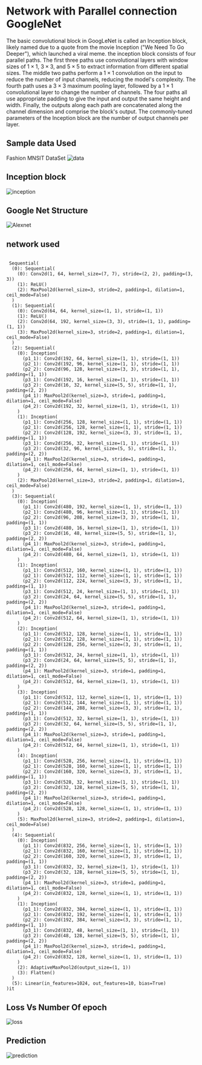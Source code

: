 # Network with Parallel connection GoogleNet
The basic convolutional block in GoogLeNet is called an Inception block, likely named due to a quote from the movie Inception ("We Need To Go Deeper"), which launched a viral meme.
the inception block consists of four parallel paths. The first three paths use convolutional layers with window sizes of $1\times 1$, $3\times 3$, and $5\times 5$ to extract information from different spatial sizes. The middle two paths perform a $1\times 1$ convolution on the input to reduce the number of input channels, reducing the model's complexity. The fourth path uses a $3\times 3$ maximum pooling layer, followed by a $1\times 1$ convolutional layer to change the number of channels. The four paths all use appropriate padding to give the input and output the same height and width. Finally, the outputs along each path are concatenated along the channel dimension and comprise the block's output. The commonly-tuned parameters of the Inception block are the number of output channels per layer.
## Sample data Used 
Fashion MNSIT DataSet
![data](sample.png)
## Inception block
![inception](inception.svg)
## Google Net Structure
![Alexnet](GoogleNet.svg)
## network used
<code>
 Sequential(
  (0): Sequential(
    (0): Conv2d(1, 64, kernel_size=(7, 7), stride=(2, 2), padding=(3, 3))
    (1): ReLU()
    (2): MaxPool2d(kernel_size=3, stride=2, padding=1, dilation=1, ceil_mode=False)
  )
  (1): Sequential(
    (0): Conv2d(64, 64, kernel_size=(1, 1), stride=(1, 1))
    (1): ReLU()
    (2): Conv2d(64, 192, kernel_size=(3, 3), stride=(1, 1), padding=(1, 1))
    (3): MaxPool2d(kernel_size=3, stride=2, padding=1, dilation=1, ceil_mode=False)
  )
  (2): Sequential(
    (0): Inception(
      (p1_1): Conv2d(192, 64, kernel_size=(1, 1), stride=(1, 1))
      (p2_1): Conv2d(192, 96, kernel_size=(1, 1), stride=(1, 1))
      (p2_2): Conv2d(96, 128, kernel_size=(3, 3), stride=(1, 1), padding=(1, 1))
      (p3_1): Conv2d(192, 16, kernel_size=(1, 1), stride=(1, 1))
      (p3_2): Conv2d(16, 32, kernel_size=(5, 5), stride=(1, 1), padding=(2, 2))
      (p4_1): MaxPool2d(kernel_size=3, stride=1, padding=1, dilation=1, ceil_mode=False)
      (p4_2): Conv2d(192, 32, kernel_size=(1, 1), stride=(1, 1))
    )
    (1): Inception(
      (p1_1): Conv2d(256, 128, kernel_size=(1, 1), stride=(1, 1))
      (p2_1): Conv2d(256, 128, kernel_size=(1, 1), stride=(1, 1))
      (p2_2): Conv2d(128, 192, kernel_size=(3, 3), stride=(1, 1), padding=(1, 1))
      (p3_1): Conv2d(256, 32, kernel_size=(1, 1), stride=(1, 1))
      (p3_2): Conv2d(32, 96, kernel_size=(5, 5), stride=(1, 1), padding=(2, 2))
      (p4_1): MaxPool2d(kernel_size=3, stride=1, padding=1, dilation=1, ceil_mode=False)
      (p4_2): Conv2d(256, 64, kernel_size=(1, 1), stride=(1, 1))
    )
    (2): MaxPool2d(kernel_size=3, stride=2, padding=1, dilation=1, ceil_mode=False)
  )
  (3): Sequential(
    (0): Inception(
      (p1_1): Conv2d(480, 192, kernel_size=(1, 1), stride=(1, 1))
      (p2_1): Conv2d(480, 96, kernel_size=(1, 1), stride=(1, 1))
      (p2_2): Conv2d(96, 208, kernel_size=(3, 3), stride=(1, 1), padding=(1, 1))
      (p3_1): Conv2d(480, 16, kernel_size=(1, 1), stride=(1, 1))
      (p3_2): Conv2d(16, 48, kernel_size=(5, 5), stride=(1, 1), padding=(2, 2))
      (p4_1): MaxPool2d(kernel_size=3, stride=1, padding=1, dilation=1, ceil_mode=False)
      (p4_2): Conv2d(480, 64, kernel_size=(1, 1), stride=(1, 1))
    )
    (1): Inception(
      (p1_1): Conv2d(512, 160, kernel_size=(1, 1), stride=(1, 1))
      (p2_1): Conv2d(512, 112, kernel_size=(1, 1), stride=(1, 1))
      (p2_2): Conv2d(112, 224, kernel_size=(3, 3), stride=(1, 1), padding=(1, 1))
      (p3_1): Conv2d(512, 24, kernel_size=(1, 1), stride=(1, 1))
      (p3_2): Conv2d(24, 64, kernel_size=(5, 5), stride=(1, 1), padding=(2, 2))
      (p4_1): MaxPool2d(kernel_size=3, stride=1, padding=1, dilation=1, ceil_mode=False)
      (p4_2): Conv2d(512, 64, kernel_size=(1, 1), stride=(1, 1))
    )
    (2): Inception(
      (p1_1): Conv2d(512, 128, kernel_size=(1, 1), stride=(1, 1))
      (p2_1): Conv2d(512, 128, kernel_size=(1, 1), stride=(1, 1))
      (p2_2): Conv2d(128, 256, kernel_size=(3, 3), stride=(1, 1), padding=(1, 1))
      (p3_1): Conv2d(512, 24, kernel_size=(1, 1), stride=(1, 1))
      (p3_2): Conv2d(24, 64, kernel_size=(5, 5), stride=(1, 1), padding=(2, 2))
      (p4_1): MaxPool2d(kernel_size=3, stride=1, padding=1, dilation=1, ceil_mode=False)
      (p4_2): Conv2d(512, 64, kernel_size=(1, 1), stride=(1, 1))
    )
    (3): Inception(
      (p1_1): Conv2d(512, 112, kernel_size=(1, 1), stride=(1, 1))
      (p2_1): Conv2d(512, 144, kernel_size=(1, 1), stride=(1, 1))
      (p2_2): Conv2d(144, 288, kernel_size=(3, 3), stride=(1, 1), padding=(1, 1))
      (p3_1): Conv2d(512, 32, kernel_size=(1, 1), stride=(1, 1))
      (p3_2): Conv2d(32, 64, kernel_size=(5, 5), stride=(1, 1), padding=(2, 2))
      (p4_1): MaxPool2d(kernel_size=3, stride=1, padding=1, dilation=1, ceil_mode=False)
      (p4_2): Conv2d(512, 64, kernel_size=(1, 1), stride=(1, 1))
    )
    (4): Inception(
      (p1_1): Conv2d(528, 256, kernel_size=(1, 1), stride=(1, 1))
      (p2_1): Conv2d(528, 160, kernel_size=(1, 1), stride=(1, 1))
      (p2_2): Conv2d(160, 320, kernel_size=(3, 3), stride=(1, 1), padding=(1, 1))
      (p3_1): Conv2d(528, 32, kernel_size=(1, 1), stride=(1, 1))
      (p3_2): Conv2d(32, 128, kernel_size=(5, 5), stride=(1, 1), padding=(2, 2))
      (p4_1): MaxPool2d(kernel_size=3, stride=1, padding=1, dilation=1, ceil_mode=False)
      (p4_2): Conv2d(528, 128, kernel_size=(1, 1), stride=(1, 1))
    )
    (5): MaxPool2d(kernel_size=3, stride=2, padding=1, dilation=1, ceil_mode=False)
  )
  (4): Sequential(
    (0): Inception(
      (p1_1): Conv2d(832, 256, kernel_size=(1, 1), stride=(1, 1))
      (p2_1): Conv2d(832, 160, kernel_size=(1, 1), stride=(1, 1))
      (p2_2): Conv2d(160, 320, kernel_size=(3, 3), stride=(1, 1), padding=(1, 1))
      (p3_1): Conv2d(832, 32, kernel_size=(1, 1), stride=(1, 1))
      (p3_2): Conv2d(32, 128, kernel_size=(5, 5), stride=(1, 1), padding=(2, 2))
      (p4_1): MaxPool2d(kernel_size=3, stride=1, padding=1, dilation=1, ceil_mode=False)
      (p4_2): Conv2d(832, 128, kernel_size=(1, 1), stride=(1, 1))
    )
    (1): Inception(
      (p1_1): Conv2d(832, 384, kernel_size=(1, 1), stride=(1, 1))
      (p2_1): Conv2d(832, 192, kernel_size=(1, 1), stride=(1, 1))
      (p2_2): Conv2d(192, 384, kernel_size=(3, 3), stride=(1, 1), padding=(1, 1))
      (p3_1): Conv2d(832, 48, kernel_size=(1, 1), stride=(1, 1))
      (p3_2): Conv2d(48, 128, kernel_size=(5, 5), stride=(1, 1), padding=(2, 2))
      (p4_1): MaxPool2d(kernel_size=3, stride=1, padding=1, dilation=1, ceil_mode=False)
      (p4_2): Conv2d(832, 128, kernel_size=(1, 1), stride=(1, 1))
    )
    (2): AdaptiveMaxPool2d(output_size=(1, 1))
    (3): Flatten()
  )
  (5): Linear(in_features=1024, out_features=10, bias=True)
)it 
</code>

## Loss Vs Number Of epoch
![loss](loss.png)
## Prediction
![prediction](prediction.png)
